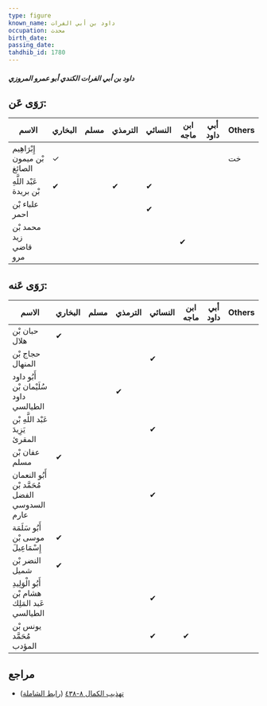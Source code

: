 ```yaml
---
type: figure
known_name: داود بن أبي الفرات
occupation: محدث
birth_date:
passing_date:
tahdhib_id: 1780
---
```

##### داود بن أبي الفرات الكندي أبو عمرو المروزي

## رَوَى عَن:
| الاسم                        | البخاري | مسلم | الترمذي | النسائي | ابن ماجه | أبي داود | Others |
| ---------------------------- | ------- | ---- | ------- | ------- | -------- | -------- | ------ |
| إِبْرَاهِيم بْن ميمون الصائغ | ✓       |      |         |         |          |          | خت     |
| عَبْد اللَّهِ بْن بريدة      | ✔       |      | ✔       | ✔       |          |          |        |
| علباء بْن احمر               |         |      |         | ✔       |          |          |        |
| محمد بْن زيد قاضي مرو        |         |      |         |         | ✔        |          |        |
## رَوَى عَنه:
| الاسم                                           | البخاري | مسلم | الترمذي | النسائي | ابن ماجه | أبي داود | Others |
| ----------------------------------------------- | ------- | ---- | ------- | ------- | -------- | -------- | ------ |
| حبان بْن هلال                                   | ✔       |      |         |         |          |          |        |
| حجاج بْن المنهال                                |         |      |         | ✔       |          |          |        |
| أَبُو داود سُلَيْمان بْن داود الطيالسي          |         |      | ✔       |         |          |          |        |
| عَبْد اللَّهِ بْن يَزِيدَ المقرئ                |         |      |         | ✔       |          |          |        |
| عفان بْن مسلم                                   | ✔       |      |         |         |          |          |        |
| أَبُو النعمان مُحَمَّد بْن الفضل السدوسي عارم   |         |      |         | ✔       |          |          |        |
| أَبُو سَلَمَة موسى بْن إِسْمَاعِيلَ             | ✔       |      |         |         |          |          |        |
| النضر بْن شميل                                  | ✔       |      |         |         |          |          |        |
| أَبُو الْوَلِيدِ هشام بْن عَبد المَلِك الطيالسي |         |      |         | ✔       |          |          |        |
| يونس بْن مُحَمَّد المؤدب                        |         |      |         | ✔       | ✔        |          |        |
## مراجع
- [تهذيب الكمال ٨-٤٣٨](obsidian://open?vault=Tahdhib-al-Kamal&file=Figures/١٧٨٠-داود%20بن%20أبي%20الفرات%20الكندي%20أبو%20عمرو%20المروزي) ([رابط الشاملة](https://shamela.ws/book/3722/4149))